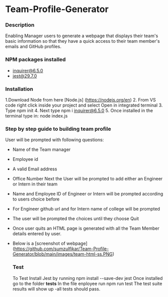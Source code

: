 # Team-Profile-Generator

### Description
Enabling Manager users  to generate a webpage that displays their team's basic information so that they have a quick access to their team member's emails and GitHub profiles.

### NPM packages installed
- inquirer@6.5.0
-  jest@29.7.0

### Installation
 1.Download Node from here [Node.js] (https://nodejs.org/en)
 2. From VS code right click inside your project and select Open in integrated terminal
 3. Type npm init
 4. Next type npm i inquirer@6.5.0
 5. Once installed in the terminal type in: node index.js

 ### Step by step guide to building team profile
 User will be prompted with following questions:
 - Name of the Team manager
 - Employee id
 - A valid Email address
 - Office Number
Next the User will be prompted to add either an Engineer or Intern in their team
- Name and Employee ID of Engineer or Intern will be prompted according to users choice before
- For Engineer github url and for Intern name of college will be prompted
- The user will be prompted the choices until they choose Quit
- Once user quits an HTML page is generated with all the Team Member details entered by user.
- Below is a [screenshot of webpage] (https://github.com/sumzulfikar/Team-Profile-Generator/blob/main/images/team-html-ss.PNG)
  
  ### Test
  To Test Install Jest  by running npm install --save-dev jest
  Once installed go to the folder __tests__
  In the file enployee run npm run test
  The test suite results will show up -all tests should pass.


 
 
